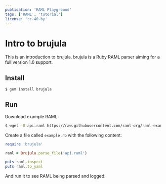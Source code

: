 ```yaml
---
publication: 'RAML Playground'
tags: ['RAML', 'tutorial']
license: 'cc-40-by'
---
```


# Intro to brujula

This is an introduction to brujula. brujula is a Ruby RAML parser aiming for a full version 1.0 support.

## Install

```sh
$ gem install brujula
```

## Run

Download example RAML:

```sh
$ wget -O api.raml https://raw.githubusercontent.com/raml-org/raml-examples/master/typesystem/simple.raml
```

Create a file called `example.rb` with the following content:

```ruby
require 'brujula'

raml = Brujula.parse_file('api.raml')

puts raml.inspect
puts raml.to_yaml
```

And run it to see RAML being parsed and logged:

<script src="https://gist.github.com/postatum/ffff471dac3d62be27ebce89d2876f20"></script>